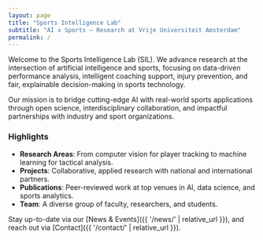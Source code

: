 ```yaml
---
layout: page
title: "Sports Intelligence Lab"
subtitle: "AI x Sports — Research at Vrije Universiteit Amsterdam"
permalink: /
---
```


Welcome to the Sports Intelligence Lab (SIL). We advance research at the intersection of artificial intelligence and sports, focusing on data-driven performance analysis, intelligent coaching support, injury prevention, and fair, explainable decision-making in sports technology.

Our mission is to bridge cutting-edge AI with real-world sports applications through open science, interdisciplinary collaboration, and impactful partnerships with industry and sport organizations.

### Highlights

- **Research Areas**: From computer vision for player tracking to machine learning for tactical analysis.
- **Projects**: Collaborative, applied research with national and international partners.
- **Publications**: Peer-reviewed work at top venues in AI, data science, and sports analytics.
- **Team**: A diverse group of faculty, researchers, and students.

Stay up-to-date via our [News & Events]({{ '/news/' | relative_url }}), and reach out via [Contact]({{ '/contact/' | relative_url }}).


